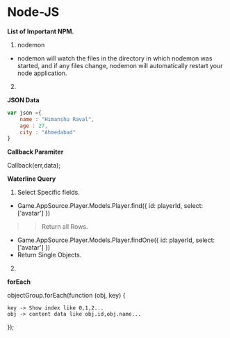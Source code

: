 # Node-JS
<b>List of Important NPM.</b>
1) nodemon 
- nodemon will watch the files in the directory in which nodemon was started, and if any files change, nodemon will automatically restart your node application.
2) 


<b>JSON Data</b>

```javascript
var json ={
    name : "Himanshu Raval",
    age : 27,
    city : "Ahmedabad"
} 
```

<b>Callback Paramiter</b>

Callback(err,data);


<b>Waterline Query</b>

1) Select Specific fields.
- Game.AppSource.Player.Models.Player.find({ id: playerId, select: ['avatar'] })
>> Return all Rows.
- Game.AppSource.Player.Models.Player.findOne({ id: playerId, select: ['avatar'] })
- Return Single Objects.

2) 




<b>forEach</b>

objectGroup.forEach(function (obj, key) {

    key -> Show index like 0,1,2...
    obj -> content data like obj.id,obj.name...

});















